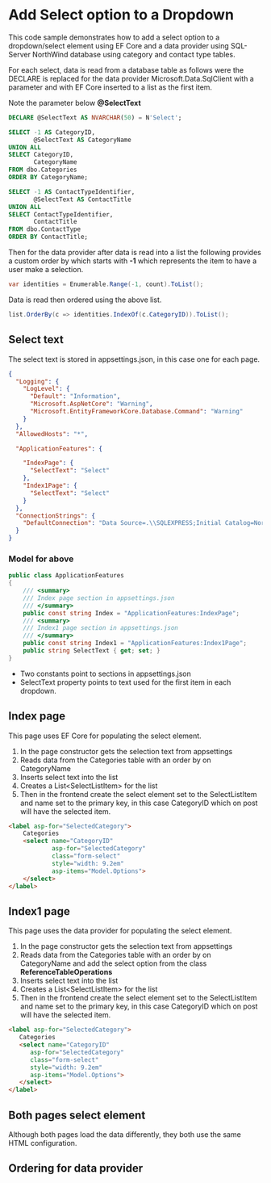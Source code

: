 ﻿# Add Select option to a Dropdown


This code sample demonstrates how to add a select option to a dropdown/select element using EF Core and a data provider using SQL-Server NorthWind database using category and contact type tables.

For each select, data is read from a database table as follows were the DECLARE is replaced for the data provider Microsoft.Data.SqlClient with a parameter and with EF Core inserted to a list as the first item.

Note the parameter below **@SelectText**

```sql
DECLARE @SelectText AS NVARCHAR(50) = N'Select';

SELECT -1 AS CategoryID,
       @SelectText AS CategoryName
UNION ALL
SELECT CategoryID,
       CategoryName
FROM dbo.Categories
ORDER BY CategoryName;

SELECT -1 AS ContactTypeIdentifier,
       @SelectText AS ContactTitle
UNION ALL
SELECT ContactTypeIdentifier,
       ContactTitle
FROM dbo.ContactType
ORDER BY ContactTitle;
```

Then for the data provider after data is read into a list the following provides a custom order by which starts with **-1** which represents the item to have a user make a selection.

```csharp
var identities = Enumerable.Range(-1, count).ToList();
```

Data is read then ordered using the above list.

```csharp
list.OrderBy(c => identities.IndexOf(c.CategoryID)).ToList();
```



## Select text

The select text is stored in appsettings.json, in this case one for each page.

```json
{
  "Logging": {
    "LogLevel": {
      "Default": "Information",
      "Microsoft.AspNetCore": "Warning",
      "Microsoft.EntityFrameworkCore.Database.Command": "Warning"
    }
  },
  "AllowedHosts": "*",

  "ApplicationFeatures": {

    "IndexPage": {
      "SelectText": "Select"
    },
    "Index1Page": {
      "SelectText": "Select"
    }
  },
  "ConnectionStrings": {
    "DefaultConnection": "Data Source=.\\SQLEXPRESS;Initial Catalog=Northwind2020;Integrated Security=True;Encrypt=False"
  }
}
```

### Model for above

```csharp
public class ApplicationFeatures
{
    /// <summary>
    /// Index page section in appsettings.json
    /// </summary>
    public const string Index = "ApplicationFeatures:IndexPage";
    /// <summary>
    /// Index1 page section in appsettings.json
    /// </summary>
    public const string Index1 = "ApplicationFeatures:Index1Page";
    public string SelectText { get; set; }
}
```

- Two constants point to sections in appsettings.json
- SelectText property points to text used for the first item in each dropdown.

## Index page

This page uses EF Core for populating the select element.

1. In the page constructor gets the selection text from appsettings
1. Reads data from the Categories table with an order by on CategoryName
1. Inserts select text into the list
1. Creates a List&lt;SelectListItem> for the list
1. Then in the frontend create the select element set to the SelectListItem and name set to the primary key, in this case CategoryID which on post will have the selected item.

```html
<label asp-for="SelectedCategory">
    Categories
    <select name="CategoryID"
            asp-for="SelectedCategory"
            class="form-select"
            style="width: 9.2em"
            asp-items="Model.Options">
    </select>
</label>
```

## Index1 page


This page uses the data provider for populating the select element.

1. In the page constructor gets the selection text from appsettings
1. Reads data from the Categories table with an order by on CategoryName and add the select option from the class **ReferenceTableOperations**
1. Inserts select text into the list
1. Creates a List&lt;SelectListItem> for the list
1. Then in the frontend create the select element set to the SelectListItem and name set to the primary key, in this case CategoryID which on post will have the selected item.

```html
<label asp-for="SelectedCategory">
   Categories
   <select name="CategoryID"
      asp-for="SelectedCategory"
      class="form-select"
      style="width: 9.2em"
      asp-items="Model.Options">
   </select>
</label>
```

## Both pages select element

Although both pages load the data differently, they both use the same HTML configuration.

## Ordering for data provider



